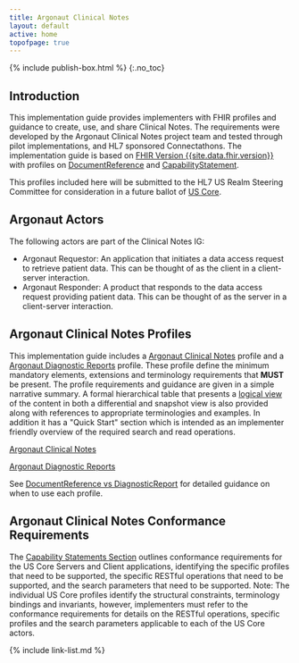 ```yaml
---
title: Argonaut Clinical Notes 
layout: default
active: home
topofpage: true
---
```


{% include publish-box.html %}
{:.no_toc}

<!-- TOC  the css styling for this is \pages\assets\css\project.css under 'markdown-toc'-->

<!-- * Do not remove this line (it will not be displayed)
{:toc} -->

<!-- end TOC -->

## Introduction 

This implementation guide provides implementers with FHIR profiles and guidance to create, use, and share Clinical Notes. The requirements were developed by the Argonaut Clinical Notes project team and tested through pilot implementations, and HL7 sponsored Connectathons. The implementation guide is based on [FHIR Version {{site.data.fhir.version}}]({{site.data.fhir.path}}) with profiles on [DocumentReference] and [CapabilityStatement].

This profiles included here will be submitted to the HL7 US Realm Steering Committee for consideration in a future ballot of [US Core].

## Argonaut Actors

The following actors are part of the Clinical Notes IG:

* Argonaut Requestor: An application that initiates a data access request to retrieve patient data. This can be thought of as the client in a client-server interaction.
* Argonaut Responder: A product that responds to the data access request providing patient data. This can be thought of as the server in a client-server interaction.


## Argonaut Clinical Notes Profiles

This implementation guide includes a [Argonaut Clinical Notes] profile and a [Argonaut Diagnostic Reports] profile. These profile define the minimum mandatory elements, extensions and terminology requirements that **MUST** be present. The profile requirements and guidance are given in a simple narrative summary. A formal hierarchical table that presents a [logical view] of the content in both a differential and snapshot view is also provided along with references to appropriate terminologies and examples.  In addition it has a "Quick Start" section which is intended as an implementer friendly overview of the required search and read operations.

[Argonaut Clinical Notes]

[Argonaut Diagnostic Reports]

See [DocumentReference vs DiagnosticReport] for detailed guidance on when to use each profile.


## Argonaut Clinical Notes Conformance Requirements

The [Capability Statements Section](capstatements.html) outlines conformance requirements for the US Core Servers and Client applications, identifying the specific profiles that need to be supported, the specific RESTful operations that need to be supported, and the search parameters that need to be supported. Note: The individual US Core profiles identify the structural constraints, terminology bindings and invariants, however, implementers must refer to the conformance requirements for details on the RESTful operations, specific profiles and the search parameters applicable to each of the US Core actors.


[US Core]: http://hl7.org/fhir/us/core/index.html
[Argonaut Clinical Notes]: StructureDefinition-argo-clinicalnotes.html
[Argonaut Diagnostic Reports]: StructureDefinition-argo-diagnosticreport.html
[DocumentReference vs DiagnosticReport]: guidance.html#documentreference-vs-diagnosticreport
[logical view]: {{site.data.fhir.path}}/formats.html#table
[DocumentReference]: {{site.data.fhir.path}}/documentreference.html
[CapabilityStatement]: {{site.data.fhir.path}}/capabilitystatement.html

{% include link-list.md %}
